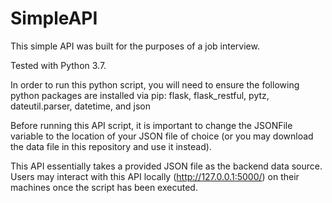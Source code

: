 # SimpleAPI
This simple API was built for the purposes of a job interview.

Tested with Python 3.7.

In order to run this python script, you will need to ensure the following python packages are installed via pip:
flask, flask_restful, pytz, dateutil.parser, datetime, and json

Before running this API script, it is important to change the JSONFile variable to the location of your JSON file of choice (or you may download the data file in this repository and use it instead).

This API essentially takes a provided JSON file as the backend data source. Users may interact with this API locally (http://127.0.0.1:5000/) on their machines once the script has been executed.
